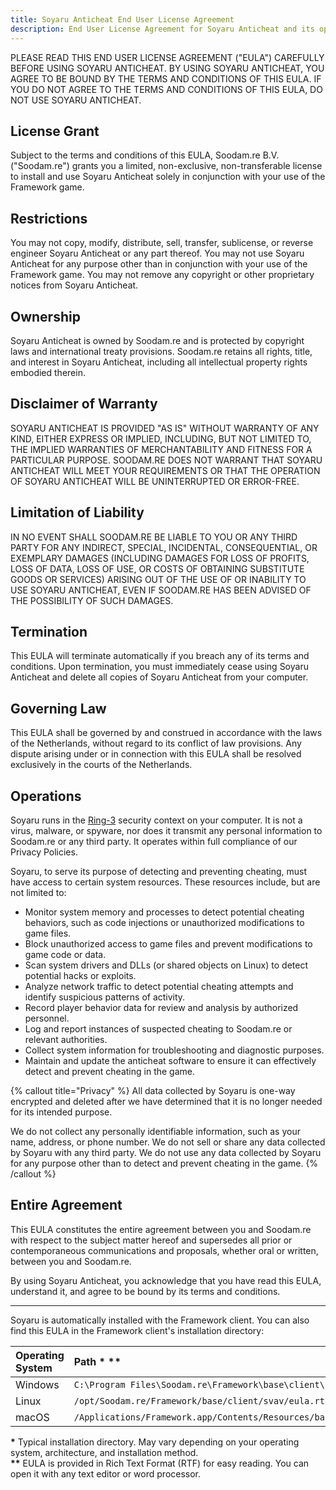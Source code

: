```yaml
---
title: Soyaru Anticheat End User License Agreement
description: End User License Agreement for Soyaru Anticheat and its operations.
---
```


PLEASE READ THIS END USER LICENSE AGREEMENT ("EULA") CAREFULLY BEFORE USING SOYARU ANTICHEAT. BY USING SOYARU ANTICHEAT, YOU AGREE TO BE BOUND BY THE TERMS AND CONDITIONS OF THIS EULA. IF YOU DO NOT AGREE TO THE TERMS AND CONDITIONS OF THIS EULA, DO NOT USE SOYARU ANTICHEAT.

## License Grant

Subject to the terms and conditions of this EULA, Soodam.re B.V. ("Soodam.re") grants you a limited, non-exclusive, non-transferable license to install and use Soyaru Anticheat solely in conjunction with your use of the Framework game.

## Restrictions

You may not copy, modify, distribute, sell, transfer, sublicense, or reverse engineer Soyaru Anticheat or any part thereof. You may not use Soyaru Anticheat for any purpose other than in conjunction with your use of the Framework game. You may not remove any copyright or other proprietary notices from Soyaru Anticheat.

## Ownership

Soyaru Anticheat is owned by Soodam.re and is protected by copyright laws and international treaty provisions. Soodam.re retains all rights, title, and interest in Soyaru Anticheat, including all intellectual property rights embodied therein.

## Disclaimer of Warranty

SOYARU ANTICHEAT IS PROVIDED "AS IS" WITHOUT WARRANTY OF ANY KIND, EITHER EXPRESS OR IMPLIED, INCLUDING, BUT NOT LIMITED TO, THE IMPLIED WARRANTIES OF MERCHANTABILITY AND FITNESS FOR A PARTICULAR PURPOSE. SOODAM.RE DOES NOT WARRANT THAT SOYARU ANTICHEAT WILL MEET YOUR REQUIREMENTS OR THAT THE OPERATION OF SOYARU ANTICHEAT WILL BE UNINTERRUPTED OR ERROR-FREE.

## Limitation of Liability

IN NO EVENT SHALL SOODAM.RE BE LIABLE TO YOU OR ANY THIRD PARTY FOR ANY INDIRECT, SPECIAL, INCIDENTAL, CONSEQUENTIAL, OR EXEMPLARY DAMAGES (INCLUDING DAMAGES FOR LOSS OF PROFITS, LOSS OF DATA, LOSS OF USE, OR COSTS OF OBTAINING SUBSTITUTE GOODS OR SERVICES) ARISING OUT OF THE USE OF OR INABILITY TO USE SOYARU ANTICHEAT, EVEN IF SOODAM.RE HAS BEEN ADVISED OF THE POSSIBILITY OF SUCH DAMAGES.

## Termination

This EULA will terminate automatically if you breach any of its terms and conditions. Upon termination, you must immediately cease using Soyaru Anticheat and delete all copies of Soyaru Anticheat from your computer.

## Governing Law

This EULA shall be governed by and construed in accordance with the laws of the Netherlands, without regard to its conflict of law provisions. Any dispute arising under or in connection with this EULA shall be resolved exclusively in the courts of the Netherlands.

## Operations

Soyaru runs in the [Ring-3](https://www.wikiwand.com/en/Protection_ring) security context on your computer. It is not a virus, malware, or spyware, nor does it transmit any personal information to Soodam.re or any third party. It operates within full compliance of our Privacy Policies.

Soyaru, to serve its purpose of detecting and preventing cheating, must have access to certain system resources. These resources include, but are not limited to:

- Monitor system memory and processes to detect potential cheating behaviors, such as code injections or unauthorized modifications to game files.
- Block unauthorized access to game files and prevent modifications to game code or data.
- Scan system drivers and DLLs (or shared objects on Linux) to detect potential hacks or exploits.
- Analyze network traffic to detect potential cheating attempts and identify suspicious patterns of activity.
- Record player behavior data for review and analysis by authorized personnel.
- Log and report instances of suspected cheating to Soodam.re or relevant authorities.
- Collect system information for troubleshooting and diagnostic purposes.
- Maintain and update the anticheat software to ensure it can effectively detect and prevent cheating in the game.

{% callout title="Privacy" %}
All data collected by Soyaru is one-way encrypted and deleted after we have determined that it is no longer needed for its intended purpose.

We do not collect any personally identifiable information, such as your name, address, or phone number. We do not sell or share any data collected by Soyaru with any third party. We do not use any data collected by Soyaru for any purpose other than to detect and prevent cheating in the game.
{% /callout %}

## Entire Agreement

This EULA constitutes the entire agreement between you and Soodam.re with respect to the subject matter hereof and supersedes all prior or contemporaneous communications and proposals, whether oral or written, between you and Soodam.re.

By using Soyaru Anticheat, you acknowledge that you have read this EULA, understand it, and agree to be bound by its terms and conditions.

---

Soyaru is automatically installed with the Framework client. You can also find this EULA in the Framework client's installation directory:

| Operating System | Path \* \*\*                                                               |
| :--------------- | :------------------------------------------------------------------------- |
| Windows          | `C:\Program Files\Soodam.re\Framework\base\client\svav\eula.rtf`           |
| Linux            | `/opt/Soodam.re/Framework/base/client/svav/eula.rtf`                       |
| macOS            | `/Applications/Framework.app/Contents/Resources/base/client/svav/eula.rtf` |

**\*** Typical installation directory. May vary depending on your operating system, architecture, and installation method.  
**\*\*** EULA is provided in Rich Text Format (RTF) for easy reading. You can open it with any text editor or word processor.
